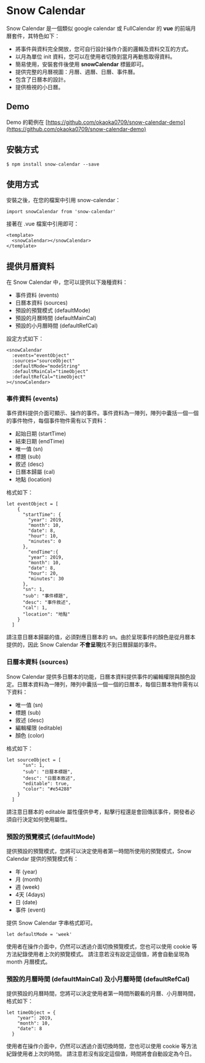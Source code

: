 # Snow Calendar
Snow Calendar 是一個類似 google calendar 或 FullCalendar 的 **vue** 的前端月曆套件，其特色如下：
* 將事件與資料完全開放，您可自行設計操作介面的邏輯及資料交互的方式。
* 以月為單位 init 資料，您可以在使用者切換到當月再動態取得資料。
* 簡易使用，安裝套件後使用 **snowCalendar** 標籤即可。
* 提供完整的月曆視圖：月曆、週曆、日曆、事件曆。
* 包含了日曆本的設計。
* 提供檢視的小日曆。
  
  
## Demo
Demo 的範例在 [https://github.com/okaoka0709/snow-calendar-demo](https://github.com/okaoka0709/snow-calendar-demo)


## 安裝方式
```
$ npm install snow-calendar --save
```


## 使用方式
安裝之後，在您的檔案中引用 snow-calendar：
```
import snowCalendar from 'snow-calendar'
```
接著在 .vue 檔案中引用即可：
```
<template>
  <snowCalendar></snowCalendar>
</template>
```

## 提供月曆資料
在 Snow Calendar 中，您可以提供以下幾種資料：
* 事件資料 (events)
* 日曆本資料 (sources)
* 預設的預覽模式 (defaultMode)
* 預設的月曆時間 (defaultMainCal)
* 預設的小月曆時間 (defaultRefCal)

設定方式如下：
```
<snowCalendar
  :events="eventObject"
  :sources="sourceObject"
  :defaultMode="modeString"
  :defaultMainCal="timeObject"
  :defaultRefCal="timeObject"
></snowCalendar>
```

### 事件資料 (events)
事件資料提供介面可顯示、操作的事件。事件資料為一陣列，陣列中囊括一個一個的事件物件，每個事件物件需有以下資料：
* 起始日期 (startTime)
* 結束日期 (endTime)
* 唯一值 (sn)
* 標題 (sub)
* 敘述 (desc)
* 日曆本歸屬 (cal)
* 地點 (location)

格式如下：
```
let eventObject = [
    {
      "startTime": {
        "year": 2019,
        "month": 10,
        "date": 8,
        "hour": 10,
        "minutes": 0
      },
        "endTime":{
        "year": 2019,
        "month": 10,
        "date": 8,
        "hour": 20,
        "minutes": 30
      },
      "sn": 1,
      "sub": "事件標題",
      "desc": "事件敘述",
      "cal": 1,
      "location": "地點"
    }
  ]
```
請注意日曆本歸屬的值，必須對應日曆本的 sn。由於呈現事件的顏色是從月曆本提供的，因此 Snow Calendar **不會呈現**找不到日曆歸屬的事件。

### 日曆本資料 (sources)
Snow Calendar 提供多日曆本的功能，日曆本資料提供事件的編輯權限與顏色設定。日曆本資料為一陣列，陣列中囊括一個一個的日曆本，每個日曆本物件需有以下資料：
* 唯一值 (sn)
* 標題 (sub)
* 敘述 (desc)
* 編輯權限 (editable)
* 顏色 (color)

格式如下：
```
let sourceObject = [
      "sn": 1,
      "sub": "日曆本標題",
      "desc": "日曆本敘述",
      "editable": true,
      "color": "#e54288"
    }
  ]
```
請注意日曆本的 editable 屬性僅供參考，點擊行程還是會回傳該事件，開發者必須自行決定如何使用屬性。

### 預設的預覽模式 (defaultMode)
提供預設的預覽模式，您將可以決定使用者第一時間所使用的預覽模式，Snow Calendar 提供的預覽模式有：
* 年 (year)
* 月 (month)
* 週 (week)
* 4天 (4days)
* 日 (date)
* 事件 (event)

提供 Snow Calendar 字串格式即可。
```
let defaultMode = 'week'
```
使用者在操作介面中，仍然可以透過介面切換預覽模式，您也可以使用 cookie 等方法紀錄使用者上次的預覽模式。
請注意若沒有設定這個值，將會自動呈現為 month 月曆模式。

### 預設的月曆時間 (defaultMainCal) 及小月曆時間 (defaultRefCal)
提供預設的月曆時間，您將可以決定使用者第一時間所觀看的月曆、小月曆時間，格式如下：
```
let timeObject = {
    "year": 2019,
    "month": 10,
    "date": 8
  }
```
使用者在操作介面中，仍然可以透過介面切換時間，您也可以使用 cookie 等方法紀錄使用者上次的時間。
請注意若沒有設定這個值，時間將會自動設定為今日。
